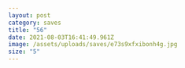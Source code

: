 ```yaml
---
layout: post
category: saves
title: "56"
date: 2021-08-03T16:41:49.961Z
image: /assets/uploads/saves/e73s9xfxibonh4g.jpg
size: "5"
---
```

